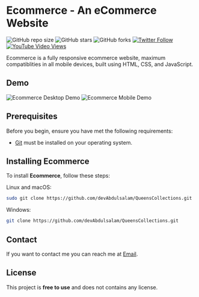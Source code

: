# Ecommerce - An eCommerce Website

![GitHub repo size](https://img.shields.io/github/repo-size/codewithsadee/Ecommerce-ecommerce-website)
![GitHub stars](https://img.shields.io/github/stars/codewithsadee/Ecommerce-ecommerce-website?style=social)
![GitHub forks](https://img.shields.io/github/forks/codewithsadee/Ecommerce-ecommerce-website?style=social)
[![Twitter Follow](https://img.shields.io/twitter/follow/codewithsadee?style=social)](https://twitter.com/intent/follow?screen_name=codewithsadee)
[![YouTube Video Views](https://img.shields.io/youtube/views/3l8Lob4ysI0?style=social)](https://youtu.be/3l8Lob4ysI0)

Ecommerce is a fully responsive ecommerce website, maximum compatiblities in all mobile devices, built using HTML, CSS, and JavaScript.

## Demo

![Ecommerce Desktop Demo](./website-demo-image/desktop.png "Desktop Demo")
![Ecommerce Mobile Demo](./website-demo-image/mobile.png "Mobile Demo")

## Prerequisites

Before you begin, ensure you have met the following requirements:

- [Git](https://git-scm.com/downloads "Download Git") must be installed on your operating system.

## Installing Ecommerce

To install **Ecommerce**, follow these steps:

Linux and macOS:

```bash
sudo git clone https://github.com/devAbdulsalam/QueensCollections.git
```

Windows:

```bash
git clone https://github.com/devAbdulsalam/QueensCollections.git
```

## Contact

If you want to contact me you can reach me at [Email](https://mailto/devabdulsalam74.gmali.com).

## License

This project is **free to use** and does not contains any license.
